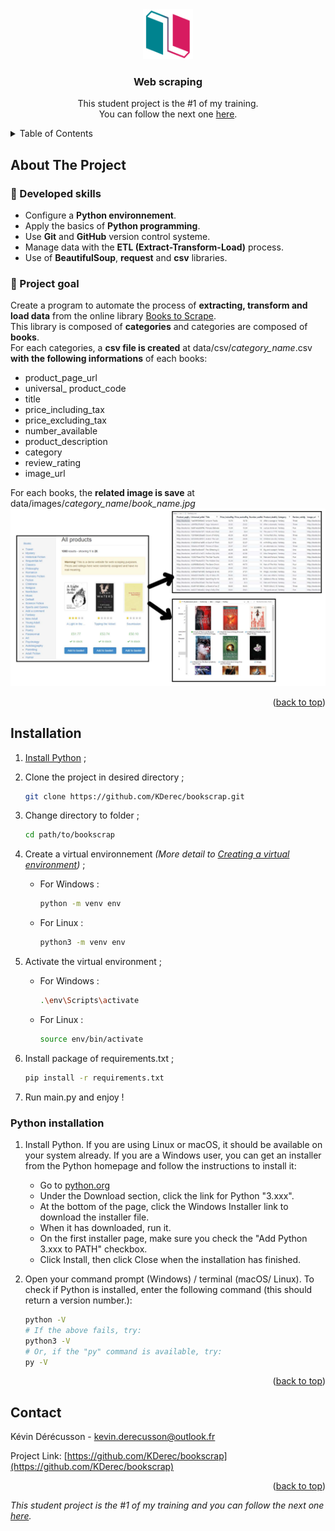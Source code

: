 <div id="top"></div>


<!-- PROJECT LOGO -->
<div align="center">
<a href="https://github.com/KDerec/bookscrap/blob/master/images/logo.png"><img src="images/logo.png" alt="Logo" width="80" height="80"></a>

<h3>Web scraping</h3>
<p align="center">
This student project is the #1 of my training.<br>You can follow the next one <a href="https://github.com/KDerec/LearnHome">here</a>.
</p>
</div>


<!-- TABLE OF CONTENTS -->
<details>
  <summary>Table of Contents</summary>
  <ol>
    <li>
      <a href="#about-the-project">About The Project</a>
    </li>
    <li>
      <a href="#installation">Installation</a>
      <ul>
        <li><a href="#python-installation">Python installation</a></li>
      </ul>
    </li>
    <li><a href="#contact">Contact</a></li>
  </ol>
</details>


<!-- ABOUT THE PROJECT -->
## About The Project
### 🌱 Developed skills
- Configure a <b>Python environnement</b>.<br>
- Apply the basics of <b>Python programming</b>.<br>
- Use <b>Git</b> and <b>GitHub</b> version control systeme.<br>
- Manage data with the <b>ETL (Extract-Transform-Load)</b> process.<br>
- Use of <b>BeautifulSoup</b>, <b>request</b> and <b>csv</b> libraries.<br>
### 🚀 Project goal
Create a program to automate the process of <b>extracting, transform and load data</b> from the online library <a href="http://books.toscrape.com/">Books to Scrape</a>.<br>
This library is composed of <b>categories</b> and categories are composed of <b>books</b>.<br>
For each categories, a <b>csv file is created</b> at data/csv/<i>category_name</i>.csv <b>with the following informations</b> of each books:
<ul>
<li>product_page_url</li>
<li>universal_ product_code</li>
<li>title</li>
<li>price_including_tax</li>
<li>price_excluding_tax</li>
<li>number_available</li>
<li>product_description</li>
<li>category</li>
<li>review_rating</li>
<li>image_url</li>
</ul>
For each books, the <b>related image is save</b> at data/images/<i>category_name</i>/<i>book_name.jpg</i><br>

<img src="images/image.jpg" alt="product">

<p align="right">(<a href="#top">back to top</a>)</p>


<!-- INSTALLATION -->
## Installation
1. <a href="#python-installation">Install Python</a> ;
2. Clone the project in desired directory ;
   ```sh
   git clone https://github.com/KDerec/bookscrap.git
   ```
3. Change directory to folder ;
   ```sh
   cd path/to/bookscrap
   ```
4. Create a virtual environnement *(More detail to [Creating a virtual environment](https://packaging.python.org/en/latest/guides/installing-using-pip-and-virtual-environments/#creating-a-virtual-environment))* ;
    * For Windows :
      ```sh
      python -m venv env
      ```
    * For Linux :
      ```sh
      python3 -m venv env
      ```
5. Activate the virtual environment ;
    * For Windows :
      ```sh
      .\env\Scripts\activate
      ```
    * For Linux :
      ```sh
      source env/bin/activate
      ```
6. Install package of requirements.txt ;
   ```sh
   pip install -r requirements.txt
   ```

7. Run main.py and enjoy !

### Python installation

1. Install Python. If you are using Linux or macOS, it should be available on your system already. If you are a Windows user, you can get an installer from the Python homepage and follow the instructions to install it:
   - Go to [python.org](https://www.python.org/)
   - Under the Download section, click the link for Python "3.xxx".
   - At the bottom of the page, click the Windows Installer link to download the installer file.
   - When it has downloaded, run it.
   - On the first installer page, make sure you check the "Add Python 3.xxx to PATH" checkbox.
   - Click Install, then click Close when the installation has finished.

2. Open your command prompt (Windows) / terminal (macOS/ Linux). To check if Python is installed, enter the following command (this should return a version number.):
   ``` sh
   python -V
   # If the above fails, try:
   python3 -V
   # Or, if the "py" command is available, try:
   py -V
   ```

<p align="right">(<a href="#top">back to top</a>)</p>


<!-- CONTACT -->
## Contact

Kévin Dérécusson - kevin.derecusson@outlook.fr

Project Link: [https://github.com/KDerec/bookscrap](https://github.com/KDerec/bookscrap)

<p align="right">(<a href="#top">back to top</a>)</p>


<i>This student project is the #1 of my training and you can follow the next one <a href="https://github.com/KDerec/LearnHome">here</a>.</i>
